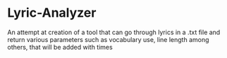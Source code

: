 # Lyric-Analyzer
An attempt at creation of a tool that can go through lyrics in a .txt file and return various parameters such as vocabulary use, line length among others, that will be added with times
